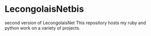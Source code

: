 # LecongolaisNetbis
second version of LecongolaisNet
This repository hosts my ruby and python work on a variety of projects. 
